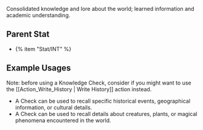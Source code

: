 Consolidated knowledge and lore about the world; learned information and academic understanding.

## Parent Stat

* {% item "Stat/INT" %}

## Example Usages

Note: before using a Knowledge Check, consider if you might want to use the [[Action_Write_History | Write History]] action instead.

* A Check can be used to recall specific historical events, geographical information, or cultural details.
* A Check can be used to recall details about creatures, plants, or magical phenomena encountered in the world.
